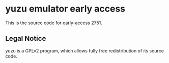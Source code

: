 yuzu emulator early access
=============

This is the source code for early-access 2751.

## Legal Notice

yuzu is a GPLv2 program, which allows fully free redistribution of its source code.